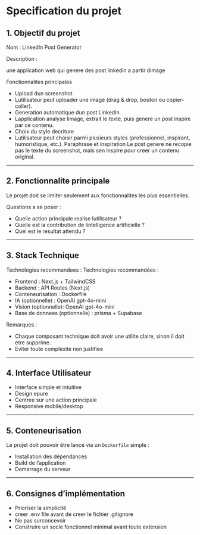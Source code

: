 # Specification du projet

## 1. Objectif du projet

Nom : LinkedIn Post Generator

Description : 

une application web qui genere des post linkedin a partir dimage

Fonctionnalites principales
- Upload dun screenshot
- Lutilisateur peut uploader une image (drag & drop, bouton ou copier-coller).
- Generation automatique dun post LinkedIn
- Lapplication analyse limage, extrait le texte, puis genere un post inspire par ce contenu.
- Choix du style decriture
- Lutilisateur peut choisir parmi plusieurs styles (professionnel, inspirant, humoristique, etc.).
Paraphrase et inspiration
Le post genere ne recopie pas le texte du screenshot, mais sen inspire pour creer un contenu original.

---

## 2. Fonctionnalite principale 

Le projet doit se limiter seulement aux fonctionnalites les plus essentielles.

Questions a se poser :
- Quelle action principale realise lutilisateur ?
- Quelle est la contribution de lintelligence artificielle ?
- Quel est le resultat attendu ?

---

## 3. Stack Technique

Technologies recommandees :
Technologies recommandées :

- Frontend : Next.js + TailwindCSS  
- Backend : API Routes (Next.js)  
- Conteneurisation : Dockerfile  
- IA (optionnelle) : OpenAI gpt-4o-mini
- Vision (optionnelle): OpenAI gpt-4o-mini 
- Base de donnees (optionnelle) : prisma + Supabase

Remarques :
- Chaque composant technique doit avoir une utilite claire, sinon il doit etre supprime.
- Eviter toute complexite non justifiee

---

## 4. Interface Utilisateur

- Interface simple et intuitive
- Design epure
- Centree sur une action principale
- Responsive mobile/desktop

---

## 5. Conteneurisation

Le projet doit pouvoir être lancé via un `Dockerfile` simple :

- Installation des dépendances
- Build de l’application
- Demarrage du serveur

---

## 6. Consignes d’implémentation

- Prioriser la simplicité
- creer .env file avant de creer le fichier .gitignore
- Ne pas surconcevoir
- Construire un socle fonctionnel minimal avant toute extension